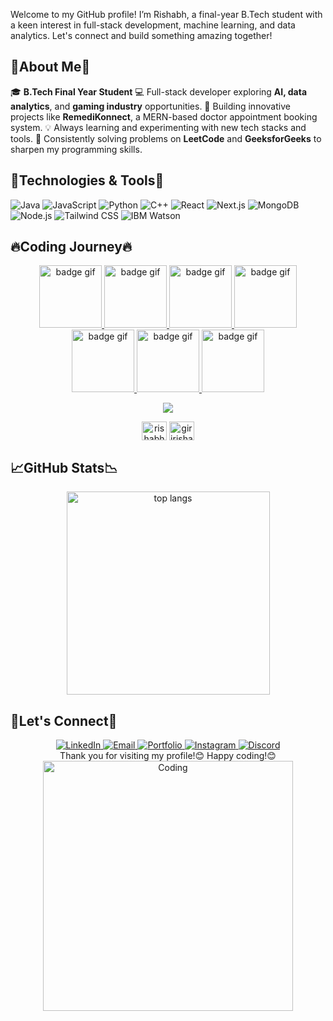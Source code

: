 <!--
**Rishabh7798/Rishabh7798** is a ✨ _special_ ✨ repository because its `README.md` (this file) appears on your GitHub profile.

Here are some ideas to get you started:

- 🔭 I’m currently working on ...
- 🌱 I’m currently learning ...
- 👯 I’m looking to collaborate on ...
- 🤔 I’m looking for help with ...
- 💬 Ask me about ...
- 📫 How to reach me: ...
- 😄 Pronouns: ...
- ⚡ Fun fact: ...
-->
Welcome to my GitHub profile! I’m Rishabh, a final-year B.Tech student with a keen interest in full-stack development, machine learning, and data analytics. Let's connect and build something amazing together! 

## 🌟About Me🌟
🎓 **B.Tech Final Year Student**
💻 Full-stack developer exploring **AI, data analytics**, and **gaming industry** opportunities.
🚀 Building innovative projects like **RemediKonnect**, a MERN-based doctor appointment booking system.
💡 Always learning and experimenting with new tech stacks and tools.
🎯 Consistently solving problems on **LeetCode** and **GeeksforGeeks** to sharpen my programming skills.

## 🚀Technologies & Tools🚀
![Java](https://img.shields.io/badge/-Java-007396?style=flat-square&logo=java&logoColor=white)
![JavaScript](https://img.shields.io/badge/-JavaScript-F7DF1E?style=flat-square&logo=javascript&logoColor=black)
![Python](https://img.shields.io/badge/-Python-3776AB?style=flat-square&logo=python&logoColor=white)
![C++](https://img.shields.io/badge/-C++-00599C?style=flat-square&logo=c%2B%2B&logoColor=white)
![React](https://img.shields.io/badge/-React-61DAFB?style=flat-square&logo=react&logoColor=black)
![Next.js](https://img.shields.io/badge/-Next.js-000000?style=flat-square&logo=nextdotjs&logoColor=white)
![MongoDB](https://img.shields.io/badge/-MongoDB-47A248?style=flat-square&logo=mongodb&logoColor=white)
![Node.js](https://img.shields.io/badge/-Node.js-339933?style=flat-square&logo=node.js&logoColor=white)
![Tailwind CSS](https://img.shields.io/badge/-Tailwind%20CSS-38B2AC?style=flat-square&logo=tailwind-css&logoColor=white)
![IBM Watson](https://img.shields.io/badge/-IBM%20Watson-052FAD?style=flat-square&logo=ibm&logoColor=white)

<!--
## Projects
- [RemediKonnect-Doctor Appointment Website](https://github.com/Rishabh7798/RemediKonnect-Full-Stack) 
- [PrimeWardrobe-ECommerce Website](https://github.com/Rishabh7798/PrimeWardrobe-Full-Stack)
-->

## 🔥Coding Journey🔥
<p align="center">
  <a href="https://leetcode.com/Rishabh7798/" target="_blank"><img src="https://leetcode.com/static/images/badges/2024/gif/2024-10.gif" alt="badge gif" cheight="100" width="100">
  <a href="https://leetcode.com/Rishabh7798/" target="_blank"><img src="https://leetcode.com/static/images/badges/2024/gif/2024-11.gif" alt="badge gif" cheight="100" width="100">
  <a href="https://leetcode.com/Rishabh7798/" target="_blank"><img src="https://leetcode.com/static/images/badges/2024/gif/2024-12.gif" alt="badge gif" cheight="100" width="100">
  <a href="https://leetcode.com/Rishabh7798/" target="_blank"><img src="https://assets.leetcode.com/static_assets/marketing/202501.gif" alt="badge gif" cheight="100" width="100">
  <a href="https://leetcode.com/Rishabh7798/" target="_blank"><img src="https://assets.leetcode.com/static_assets/others/Introduction_to_Pandas.gif" alt="badge gif" cheight="100" width="100">
  <a href="https://leetcode.com/Rishabh7798/" target="_blank"><img src="https://assets.leetcode.com/static_assets/marketing/2024-50.gif" alt="badge gif" height="100" width="100">
  <a href="https://leetcode.com/Rishabh7798/" target="_blank"><img src="https://assets.leetcode.com/static_assets/marketing/2024-100-new.gif" alt="badge gif" height="100" width="100">
</p>
<p align="center">
    <img  align=top flex-grow=1 src="https://leetcard.jacoblin.cool/Rishabh7798?theme=dark&font=Nunito&ext=heatmap" />  
</p>

<p align="center">
<a href="https://www.leetcode.com/rishabh7798" target="blank"><img align="center" src="https://raw.githubusercontent.com/rahuldkjain/github-profile-readme-generator/master/src/images/icons/Social/leet-code.svg" alt="rishabh7798" height="30" width="40" /></a>
<a href="https://auth.geeksforgeeks.org/user/giririshabh98" target="blank"><img align="center" src="https://raw.githubusercontent.com/rahuldkjain/github-profile-readme-generator/master/src/images/icons/Social/geeks-for-geeks.svg" alt="giririshabh98" height="30" width="40" /></a>
</p>

## 📈GitHub Stats📉
<div align=center>
  <img width=325 align="center" src="https://github-readme-stats.vercel.app/api/top-langs/?username=Rishabh7798&hide=HTML&langs_count=8&layout=compact&theme=react&border_radius=10&size_weight=0.5&count_weight=0.5&exclude_repo=github-readme-stats" alt="top langs" />
</div>
  
## 🤝Let's Connect🤝
<div align="center">
  <a href="https://www.linkedin.com/in/rishabh-giri-7798r/" target="blank">
    <img src="https://img.shields.io/badge/LinkedIn-%230077B5.svg?style=for-the-badge&logo=linkedin&logoColor=white" alt="LinkedIn"/>
  </a>
  <a href="mailto:giririshabh98@gmail.com" target="_blank">
    <img src="https://img.shields.io/badge/Email-D14836?style=for-the-badge&logo=gmail&logoColor=white" alt="Email"/>
  </a>
  <a href="https://rishabh7798.github.io/Portfolio/" target="_blank">
    <img src="https://img.shields.io/badge/Portfolio-%23FF5722.svg?style=for-the-badge&logo=web&logoColor=white" alt="Portfolio"/>
  </a>
  <a href="https://www.instagram.com/rishabh.7798/" target="_blank">
    <img src="https://img.shields.io/badge/Instagram-%23E4405F.svg?style=for-the-badge&logo=instagram&logoColor=white" alt="Instagram"/>
  </a>
  <a href="https://discordapp.com/users/rishabh7798" target="_blank">
    <img src="https://img.shields.io/badge/Discord-%237289DA.svg?style=for-the-badge&logo=discord&logoColor=white" alt="Discord"/>
  </a>
</div>

<div align="center">
  Thank you for visiting my profile!😊 Happy coding!😊
</div>

<div align="center">
  <img alt="Coding" width="400" src="https://media2.giphy.com/media/v1.Y2lkPTc5MGI3NjExMW1uZGt5cnRwb2Y4YjZxZmxvcmF2MTJlbGgwNDh4ZnV0dnR5N3h6cyZlcD12MV9pbnRlcm5hbF9naWZfYnlfaWQmY3Q9Zw/f3iwJFOVOwuy7K6FFw/giphy.webp">
</div>





